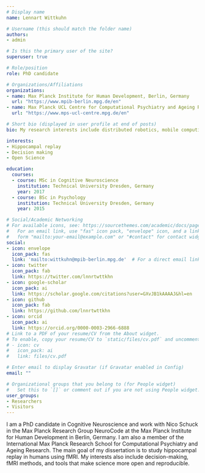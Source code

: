 ```yaml
---
# Display name
name: Lennart Wittkuhn

# Username (this should match the folder name)
authors:
- admin

# Is this the primary user of the site?
superuser: true

# Role/position
role: PhD candidate

# Organizations/Affiliations
organizations:
- name: Max Planck Institute for Human Development, Berlin, Germany
  url: "https://www.mpib-berlin.mpg.de/en"
- name: Max Planck UCL Centre for Computational Psychiatry and Ageing Research, Berlin, Germany
  url: "https://www.mps-ucl-centre.mpg.de/en"

# Short bio (displayed in user profile at end of posts)
bio: My research interests include distributed robotics, mobile computing and programmable matter.

interests:
- Hippocampal replay
- Decision making
- Open Science

education:
  courses:
  - course: MSc in Cognitive Neuroscience
    institution: Technical University Dresden, Germany
    year: 2017
  - course: BSc in Psychology
    institution: Technical University Dresden, Germany
    year: 2015

# Social/Academic Networking
# For available icons, see: https://sourcethemes.com/academic/docs/page-builder/#icons
#   For an email link, use "fas" icon pack, "envelope" icon, and a link in the
#   form "mailto:your-email@example.com" or "#contact" for contact widget.
social:
- icon: envelope
  icon_pack: fas
  link: 'mailto:wittkuhn@mpib-berlin.mpg.de'  # For a direct email link, use "mailto:test@example.org".
- icon: twitter
  icon_pack: fab
  link: https://twitter.com/lnnrtwttkhn
- icon: google-scholar
  icon_pack: ai
  link: https://scholar.google.com/citations?user=GXvJB1kAAAAJ&hl=en
- icon: github
  icon_pack: fab
  link: https://github.com/lnnrtwttkhn
- icon: orcid
  icon_pack: ai
  link: https://orcid.org/0000-0003-2966-6888
# Link to a PDF of your resume/CV from the About widget.
# To enable, copy your resume/CV to `static/files/cv.pdf` and uncomment the lines below.
# - icon: cv
#   icon_pack: ai
#   link: files/cv.pdf

# Enter email to display Gravatar (if Gravatar enabled in Config)
email: ""

# Organizational groups that you belong to (for People widget)
#   Set this to `[]` or comment out if you are not using People widget.
user_groups:
- Researchers
- Visitors
---
```


I am a PhD candidate in Cognitive Neuroscience and work with Nico Schuck in the Max Planck Research Group NeuroCode at the Max Planck Institute for Human Development in Berlin, Germany. I am also a member of the International Max Planck Research School for Computational Psychiatry and Ageing Research. The main goal of my dissertation is to study hippocampal replay in humans using fMRI. My interests also include decision-making, fMRI methods, and tools that make science more open and reproducible.
